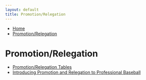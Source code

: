 ```yaml
---
layout: default
title: Promotion/Relegation
---
```

<nav class="breadcrumb" aria-label="breadcrumbs">
  <ul>
    <li><a href="{{ site.url }}{{ site.baseurl }}">Home</a></li>
    <li class="is-active"><a href="#" aria-current="page">Promotion/Relegation</a></li>
  </ul>
</nav>

<h1>Promotion/Relegation</h1>
<ul>
  <li><a href="{{ site.url }}{{ site.baseurl }}/pages/pro-rel/promotion-relegation.html">Promotion/Relegation Tables</a></li>
  <li><a href="{{ site.url }}{{ site.baseurl }}/pages/pro-rel/introducing-promotion-and-relegation-to-professional-baseball.html">Introducing Promotion and Relegation to Professional Baseball</a></li>
</ul>